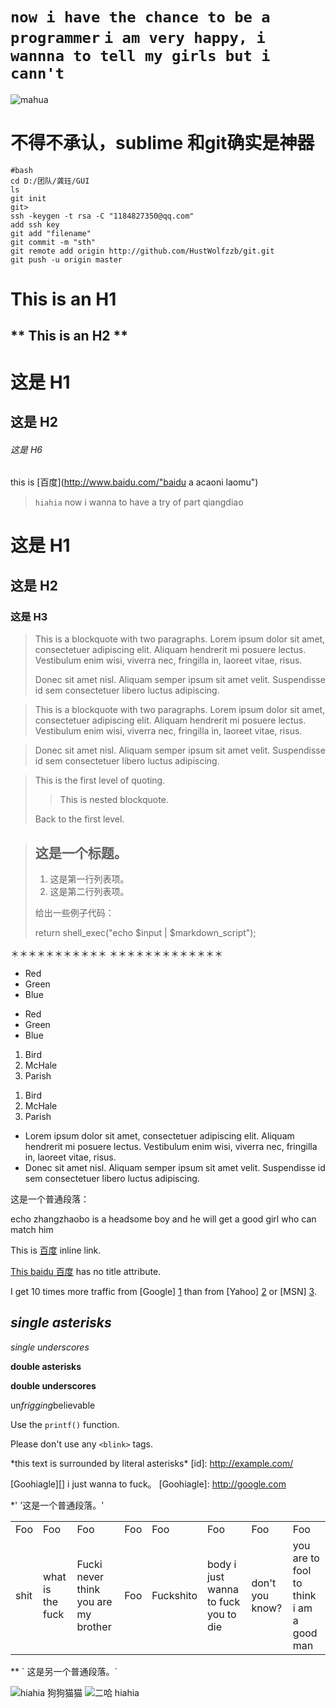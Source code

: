 `now i have the chance to be a programmer`
`i am very happy, i wannna to tell my girls but i cann't`
========================================================

![mahua](mahua-logo.jpg)
# 不得不承认，sublime 和git确实是神器
    #bash
    cd D:/团队/龚珏/GUI
    ls
    git init 
    git>
    ssh -keygen -t rsa -C "1184827350@qq.com"
    add ssh key 
    git add "filename"
    git commit -m "sth"
    git remote add origin http://github.com/HustWolfzzb/git.git
    git push -u origin master



**This is an H1**
=============

** This is an H2 **
-------------
# 这是 H1

## 这是 H2

###### 这是 H6




this is [百度](http://www.baidu.com/"baidu a  acaoni laomu")

>`hiahia`
>  now i wanna to have a try of part qiangdiao 




# 这是 H1 #

## 这是 H2 ##

### 这是 H3 ######
> This is a blockquote with two paragraphs. Lorem ipsum dolor sit amet,
> consectetuer adipiscing elit. Aliquam hendrerit mi posuere lectus.
> Vestibulum enim wisi, viverra nec, fringilla in, laoreet vitae, risus.
>
> Donec sit amet nisl. Aliquam semper ipsum sit amet velit. Suspendisse
> id sem consectetuer libero luctus adipiscing.
>
>


> This is a blockquote with two paragraphs. Lorem ipsum dolor sit amet,
consectetuer adipiscing elit. Aliquam hendrerit mi posuere lectus.
Vestibulum enim wisi, viverra nec, fringilla in, laoreet vitae, risus.

> Donec sit amet nisl. Aliquam semper ipsum sit amet velit. Suspendisse
id sem consectetuer libero luctus adipiscing.



> This is the first level of quoting.
>
> > This is nested blockquote.
>
> Back to the first level.




> ## 这是一个标题。
>
> 1. 这是第一行列表项。
> 2. 这是第二行列表项。
>
> 给出一些例子代码：
>
> return shell_exec("echo $input | $markdown_script");


＊＊＊＊＊＊＊＊＊＊＊ ＊＊＊＊＊＊＊＊＊＊＊＊＊

* Red
* Green
* Blue

- Red
- Green
- Blue


1. Bird
2. McHale
3. Parish


<ol>
<li>Bird</li>
<li>McHale</li>
<li>Parish</li>
</ol>




* Lorem ipsum dolor sit amet, consectetuer adipiscing elit.
Aliquam hendrerit mi posuere lectus. Vestibulum enim wisi,
viverra nec, fringilla in, laoreet vitae, risus.
* Donec sit amet nisl. Aliquam semper ipsum sit amet velit.
Suspendisse id sem consectetuer libero luctus adipiscing.




这是一个普通段落：

echo
zhangzhaobo
is
a
headsome
boy
and he
will
get
a
good
girl
who can
match
him





This is [百度](http://www.baidu.com/ "Titlebaidu qunilaomu a ") inline link.

[This baidu 百度](http://www.baidu.com/) has no title attribute.







I get 10 times more traffic from [Google] [1] than from
[Yahoo] [2] or [MSN] [3].

[1]: http://google.com/ "Google"
[2]: http://search.yahoo.com/ "Yahoo Search"
[3]: http://search.msn.com/ "MSN Search"




## *single asterisks*

_single underscores_

**double asterisks**

__double underscores__

un*frigging*believable


Use the `printf()` function.

Please don't use any `<blink>` tags.

\*this text is surrounded by literal asterisks\*
[id]: http://example.com/


[Goohiagle][] i just wanna to fuck。
[Goohiagle]: http://google.com





*'
'这是一个普通段落。'
<table>
<tr>
<td>Foo</td>
<td>Foo</td>
<td>Foo</td> <td>Foo</td>
<td>Foo</td>
<td>Foo</td> <td>Foo</td> <td>Foo</td>
<tr>
<td>shit</td>
<td>what
is the fuck </td>
<td>Fucki never think you are my brother </td> <td>Foo</td>
<td>Fuckshito</td>
<td>body i just wanna to fuck you to die</td> <td>don't you know?
</td>
<td>you are to fool to think i am a good man </td>
</tr>
</table>
** ` 这是另一个普通段落。`


![hiahia 狗狗猫猫](http://pic.sc.chinaz.com/files/pic/pic9/201508/apic14052.jpg)
![二哈 hiahia ](http://img05.tooopen.com/images/20150830/tooopen_sy_140703593676.jpg)
